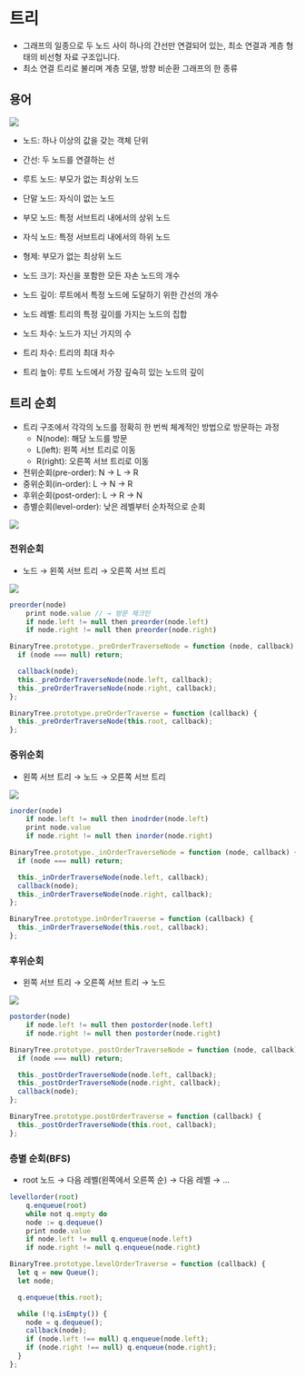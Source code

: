 # 트리
- 그래프의 일종으로 두 노드 사이 하나의 간선만 연결되어 있는, 최소 연결과 계층 형태의 비선형 자료 구조입니다.
- 최소 연결 트리로 불리며 계층 모델, 방향 비순환 그래프의 한 종류
## 용어

![](https://gmlwjd9405.github.io/images/data-structure-tree/tree-terms.png)

- 노드: 하나 이상의 값을 갖는 객체 단위
- 간선: 두 노드를 연결하는 선
- 루트 노드: 부모가 없는 최상위 노드
- 단말 노드: 자식이 없는 노드
- 부모 노드: 특정 서브트리 내에서의 상위 노드
- 자식 노드: 특정 서브트리 내에서의 하위 노드
- 형제: 부모가 없는 최상위 노드

- 노드 크기: 자신을 포함한 모든 자손 노드의 개수
- 노드 깊이: 루트에서 특정 노드에 도달하기 위한 간선의 개수
- 노드 레벨: 트리의 특정 깊이를 가지는 노드의 집합
- 노드 차수: 노드가 지닌 가지의 수
- 트리 차수: 트리의 최대 차수
- 트리 높이: 루트 노드에서 가장 깊숙히 있는 노드의 깊이

## 트리 순회
- 트리 구조에서 각각의 노드를 정확히 한 번씩 체계적인 방법으로 방문하는 과정
  - N(node): 해당 노드를 방문
  - L(left): 왼쪽 서브 트리로 이동
  - R(right): 오른쪽 서브 트리로 이동
- 전위순회(pre-order): N → L → R
- 중위순회(in-order): L → N → R
- 후위순회(post-order): L → R → N
- 층별순회(level-order): 낮은 레벨부터 순차적으로 순회

![](https://1.bp.blogspot.com/-16RX3LC7970/XlowaLCsDAI/AAAAAAAAAfg/yxpUS04cdyosJvDMbeILxuXkamlkLn9IgCLcBGAsYHQ/s400/inorder_traversal123.jpg)

### 전위순회
- 노드 → 왼쪽 서브 트리 → 오른쪽 서브 트리

![](https://mblogthumb-phinf.pstatic.net/20160413_226/shootingstar_romance_1460477282872LdVuj_PNG/2.%C0%FC%C0%A7%BC%F8%C8%B8.PNG?type=w2)

```js
preorder(node)
	print node.value // → 방문 체크인
	if node.left != null then preorder(node.left)
	if node.right != null then preorder(node.right)
```
```js
BinaryTree.prototype._preOrderTraverseNode = function (node, callback) {
  if (node === null) return;

  callback(node);
  this._preOrderTraverseNode(node.left, callback);
  this._preOrderTraverseNode(node.right, callback);
};

BinaryTree.prototype.preOrderTraverse = function (callback) {
  this._preOrderTraverseNode(this.root, callback);
};
```


### 중위순회
- 왼쪽 서브 트리 → 노드 → 오른쪽 서브 트리

![](https://mblogthumb-phinf.pstatic.net/20160413_76/shootingstar_romance_1460477283167R3Dfg_PNG/2.%25EC%25A4%2591%25EC%259C%2584%25EC%2588%259C%25ED%259A%258C.PNG?type=w800)

```js
inorder(node)
	if node.left != null then inodrder(node.left)
	print node.value
	if node.right != null then inorder(node.right)
```

```js
BinaryTree.prototype._inOrderTraverseNode = function (node, callback) {
  if (node === null) return;

  this._inOrderTraverseNode(node.left, callback);
  callback(node);
  this._inOrderTraverseNode(node.right, callback);
};

BinaryTree.prototype.inOrderTraverse = function (callback) {
  this._inOrderTraverseNode(this.root, callback);
};
```

### 후위순회
- 왼쪽 서브 트리 → 오른쪽 서브 트리 → 노드

![](https://mblogthumb-phinf.pstatic.net/20160413_172/shootingstar_romance_1460477283316A2GTK_PNG/3.%25ED%259B%2584%25EC%259C%2584%25EC%2588%259C%25ED%259A%258C.PNG?type=w800)

```js
postorder(node)
	if node.left != null then postorder(node.left)
	if node.right != null then postorder(node.right)
```

```js
BinaryTree.prototype._postOrderTraverseNode = function (node, callback) {
  if (node === null) return;

  this._postOrderTraverseNode(node.left, callback);
  this._postOrderTraverseNode(node.right, callback);
  callback(node);
};

BinaryTree.prototype.postOrderTraverse = function (callback) {
  this._postOrderTraverseNode(this.root, callback);
};
```

### 층별 순회(BFS)
- root 노드 → 다음 레벨(왼쪽에서 오른쪽 순) → 다음 레벨 → ...

```js
levellorder(root)
	q.enqueue(root)
	while not q.empty do
	node := q.dequeue()
	print node.value
	if node.left != null q.enqueue(node.left)
	if node.right != null q.enqueue(node.right)
```

```js
BinaryTree.prototype.levelOrderTraverse = function (callback) {
  let q = new Queue();
  let node;

  q.enqueue(this.root);

  while (!q.isEmpty()) {
    node = q.dequeue();
    callback(node);
    if (node.left !== null) q.enqueue(node.left);
    if (node.right !== null) q.enqueue(node.right);
  }
};
```
